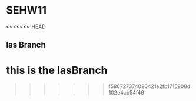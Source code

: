 # SEHW11
<<<<<<< HEAD
## las Branch
this is the lasBranch
=======

>>>>>>> f586727374020421e2fb1715908d102e4cb54f46
